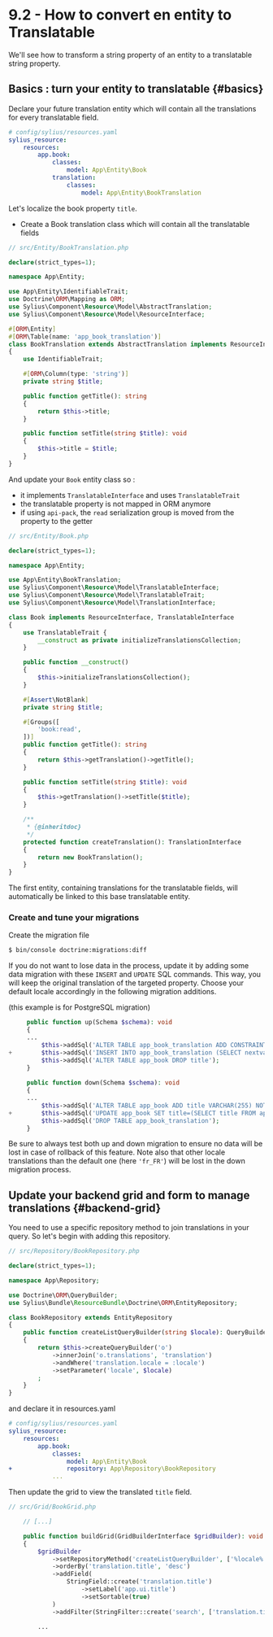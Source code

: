 # 9.2 - How to convert en entity to Translatable

We'll see how to transform a string property of an entity to a translatable string property.

## Basics : turn your entity to translatable {#basics}

Declare your future translation entity which will contain all the translations for every translatable field.

```yaml
# config/sylius/resources.yaml
sylius_resource:
    resources:
        app.book:
            classes:
                model: App\Entity\Book
            translation:
                classes:
                    model: App\Entity\BookTranslation
```

Let's localize the book property `title`.
- Create a Book translation class which will contain all the translatable fields

```php
// src/Entity/BookTranslation.php

declare(strict_types=1);

namespace App\Entity;

use App\Entity\IdentifiableTrait;
use Doctrine\ORM\Mapping as ORM;
use Sylius\Component\Resource\Model\AbstractTranslation;
use Sylius\Component\Resource\Model\ResourceInterface;

#[ORM\Entity]
#[ORM\Table(name: 'app_book_translation')]
class BookTranslation extends AbstractTranslation implements ResourceInterface
{
    use IdentifiableTrait;

    #[ORM\Column(type: 'string')]
    private string $title;

    public function getTitle(): string
    {
        return $this->title;
    }

    public function setTitle(string $title): void
    {
        $this->title = $title;
    }
}
```

And update your `Book` entity class so :

- it implements `TranslatableInterface` and uses `TranslatableTrait`
- the translatable property is not mapped in ORM anymore
- if using `api-pack`, the `read` serialization group is moved from the property to the getter

```php
// src/Entity/Book.php

declare(strict_types=1);

namespace App\Entity;

use App\Entity\BookTranslation;
use Sylius\Component\Resource\Model\TranslatableInterface;
use Sylius\Component\Resource\Model\TranslatableTrait;
use Sylius\Component\Resource\Model\TranslationInterface;

class Book implements ResourceInterface, TranslatableInterface
{
    use TranslatableTrait {
        __construct as private initializeTranslationsCollection;
    }

    public function __construct()
    {
        $this->initializeTranslationsCollection();
    }

    #[Assert\NotBlank]
    private string $title;

    #[Groups([
        'book:read',
    ])]
    public function getTitle(): string
    {
        return $this->getTranslation()->getTitle();
    }

    public function setTitle(string $title): void
    {
        $this->getTranslation()->setTitle($title);
    }

    /**
     * {@inheritdoc}
     */
    protected function createTranslation(): TranslationInterface
    {
        return new BookTranslation();
    }
}
```

The first entity, containing translations for the translatable fields, will automatically be linked to this base translatable entity.

### Create and tune your migrations

Create the migration file

````bash
$ bin/console doctrine:migrations:diff
````

If you do not want to lose data in the process, update it by adding some data migration with these `INSERT` and `UPDATE` SQL commands.
This way, you will keep the original translation of the targeted property. Choose your default locale accordingly in the following migration additions.

(this example is for PostgreSQL migration)

```php
     public function up(Schema $schema): void
     {
     ...
         $this->addSql('ALTER TABLE app_book_translation ADD CONSTRAINT FK_DD7AA6B52C2AC5D3 FOREIGN KEY (translatable_id) REFERENCES app_book (id) ON DELETE CASCADE NOT DEFERRABLE INITIALLY IMMEDIATE');
+        $this->addSql('INSERT INTO app_book_translation (SELECT nextval(\'app_book_translation_id_seq\'), id, title, \'fr_FR\' FROM app_book)');
         $this->addSql('ALTER TABLE app_book DROP title');
     }
     
     public function down(Schema $schema): void
     {
     ...
         $this->addSql('ALTER TABLE app_book ADD title VARCHAR(255) NOT NULL');
+        $this->addSql('UPDATE app_book SET title=(SELECT title FROM app_book_translation WHERE translatable_id=id and locale=\'fr_FR\')');
         $this->addSql('DROP TABLE app_book_translation');
     }
```
Be sure to always test both up and down migration to ensure no data will be lost in case of rollback of this feature.
Note also that other locale translations than the default one (here `'fr_FR'`) will be lost in the down migration process.

## Update your backend grid and form to manage translations {#backend-grid}

You need to use a specific repository method to join translations in your query. So let's begin with adding this repository.

```php
// src/Repository/BookRepository.php

declare(strict_types=1);

namespace App\Repository;

use Doctrine\ORM\QueryBuilder;
use Sylius\Bundle\ResourceBundle\Doctrine\ORM\EntityRepository;

class BookRepository extends EntityRepository
{
    public function createListQueryBuilder(string $locale): QueryBuilder
    {
        return $this->createQueryBuilder('o')
            ->innerJoin('o.translations', 'translation')
            ->andWhere('translation.locale = :locale')
            ->setParameter('locale', $locale)
        ;
    }
}
```
and declare it in resources.yaml
```yaml
# config/sylius/resources.yaml
sylius_resource:
    resources:
        app.book:
            classes:
                model: App\Entity\Book
+               repository: App\Repository\BookRepository
            ...
```
Then update the grid to view the translated `title` field.
```php
// src/Grid/BookGrid.php

    // [...]

    public function buildGrid(GridBuilderInterface $gridBuilder): void
    {
        $gridBuilder
            ->setRepositoryMethod('createListQueryBuilder', ['%locale%'])
            ->orderBy('translation.title', 'desc')
            ->addField(
                StringField::create('translation.title')
                    ->setLabel('app.ui.title')
                    ->setSortable(true)
            )
            ->addFilter(StringFilter::create('search', ['translation.title']))

        ...
```
